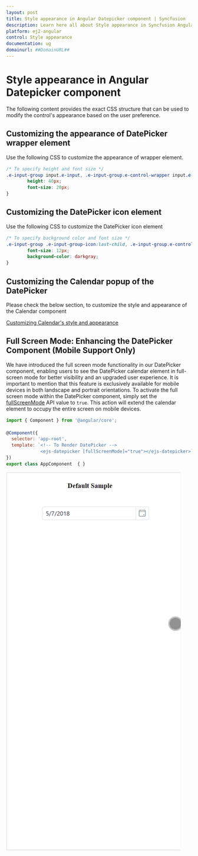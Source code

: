 ```yaml
---
layout: post
title: Style appearance in Angular Datepicker component | Syncfusion
description: Learn here all about Style appearance in Syncfusion Angular Datepicker component of Syncfusion Essential JS 2 and more.
platform: ej2-angular
control: Style appearance 
documentation: ug
domainurl: ##DomainURL##
---
```


# Style appearance in Angular Datepicker component

The following content provides the exact CSS structure that can be used to modify the control's appearance based on the user preference.

## Customizing the appearance of DatePicker wrapper element

Use the following CSS to customize the appearance of wrapper element.

```css
/* To specify height and font size */
.e-input-group input.e-input, .e-input-group.e-control-wrapper input.e-input {
        height: 40px;
        font-size: 20px;
}
```

## Customizing the DatePicker icon element

Use the following CSS to customize the DatePicker icon element

```css
/* To specify background color and font size */
.e-input-group .e-input-group-icon:last-child, .e-input-group.e-control-wrapper .e-input-group-icon:last-child {
        font-size: 12px;
        background-color: darkgray;
}
```

## Customizing the Calendar popup of the DatePicker

Please check the below section, to customize the style and appearance of the Calendar component

[Customizing Calendar's style and appearance](../calendar/style-appearance/)

## Full Screen Mode: Enhancing the DatePicker Component (Mobile Support Only)

We have introduced the full screen mode functionality in our DatePicker component, enabling users to see the DatePicker calendar element in full-screen mode for better visibility and an upgraded user experience. It is important to mention that this feature is exclusively available for mobile devices in both landscape and portrait orientations. To activate the full screen mode within the DatePicker component, simply set the [fullScreenMode](https://ej2.syncfusion.com/angular/documentation/api/datepicker#fullScreenMode) API value to `true`. This action will extend the calendar element to occupy the entire screen on mobile devices.

```javascript
import { Component } from '@angular/core';

@Component({
  selector: 'app-root',
  template: `<!-- To Render DatePicker -->
             <ejs-datepicker [fullScreenMode]="true"></ejs-datepicker>`
})
export class AppComponent  { }
```

![DatePickerFullScreen](../images/DatePickerFullScreen.gif)